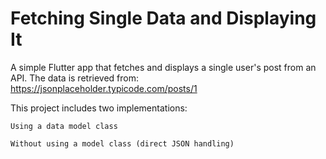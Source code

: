 # Fetching Single Data and Displaying It

A simple Flutter app that fetches and displays a single user's post from an API. The data is retrieved from: https://jsonplaceholder.typicode.com/posts/1

This project includes two implementations:

    Using a data model class

    Without using a model class (direct JSON handling)
